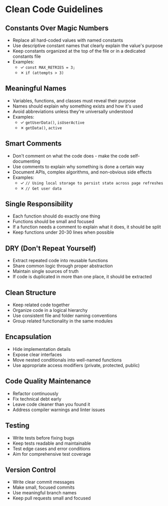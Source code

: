 # Clean Code Guidelines

## Constants Over Magic Numbers
- Replace all hard-coded values with named constants
- Use descriptive constant names that clearly explain the value's purpose
- Keep constants organized at the top of the file or in a dedicated constants file
- Examples:
  - ✓ `const MAX_RETRIES = 3;`
  - ✗ `if (attempts > 3)`

## Meaningful Names
- Variables, functions, and classes must reveal their purpose
- Names should explain why something exists and how it's used
- Avoid abbreviations unless they're universally understood
- Examples:
  - ✓ `getUserData()`, `isUserActive`
  - ✗ `getData()`, `active`

## Smart Comments
- Don't comment on what the code does - make the code self-documenting
- Use comments to explain why something is done a certain way
- Document APIs, complex algorithms, and non-obvious side effects
- Examples:
  - ✓ `// Using local storage to persist state across page refreshes`
  - ✗ `// Get user data`

## Single Responsibility
- Each function should do exactly one thing
- Functions should be small and focused
- If a function needs a comment to explain what it does, it should be split
- Keep functions under 20-30 lines when possible

## DRY (Don't Repeat Yourself)
- Extract repeated code into reusable functions
- Share common logic through proper abstraction
- Maintain single sources of truth
- If code is duplicated in more than one place, it should be extracted

## Clean Structure
- Keep related code together
- Organize code in a logical hierarchy
- Use consistent file and folder naming conventions
- Group related functionality in the same modules

## Encapsulation
- Hide implementation details
- Expose clear interfaces
- Move nested conditionals into well-named functions
- Use appropriate access modifiers (private, protected, public)

## Code Quality Maintenance
- Refactor continuously
- Fix technical debt early
- Leave code cleaner than you found it
- Address compiler warnings and linter issues

## Testing
- Write tests before fixing bugs
- Keep tests readable and maintainable
- Test edge cases and error conditions
- Aim for comprehensive test coverage

## Version Control
- Write clear commit messages
- Make small, focused commits
- Use meaningful branch names
- Keep pull requests small and focused 